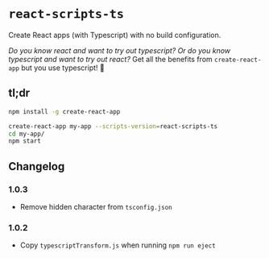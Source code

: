 # `react-scripts-ts`

Create React apps (with Typescript) with no build configuration.

_Do you know react and want to try out typescript? Or do you know typescript and want to try out react?_ Get all the benefits from `create-react-app` but you use typescript! 🚀

## tl;dr

```sh
npm install -g create-react-app

create-react-app my-app --scripts-version=react-scripts-ts
cd my-app/
npm start

```
## Changelog
### 1.0.3
* Remove hidden character from `tsconfig.json`
### 1.0.2
* Copy `typescriptTransform.js` when running `npm run eject`
